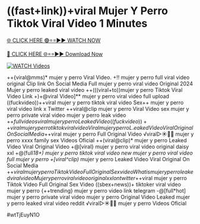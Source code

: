 # ((fast+link))+viral Mujer Y Perro Tiktok Viral Video 1 Minutes


[🌐 CLICK HERE 🟢==►► WATCH NOW](https://gitload.pages.dev/)

[🔴 CLICK HERE 🌐==►► Download Now](https://gitload.pages.dev/)

[![WATCH Videos](https://i.imgur.com/dJHk4Zq.gif)](https://gitload.pages.dev/)



























++{viral@mms)* mujer y perro Viral Video.
+!! mujer y perro full viral video original Clip link On Social Media
Full mujer y perro viral video Original 2024
Mujer y perro leaked viral video ++(((viral+to))mujer y perro Tiktok Viral Video Link +)+@viral Video]** mujer y perro viral video full upload ((fuckvideo))++viral mujer y perro tiktok viral video Sex++ mujer y perro viral video link x Twitter
++viral@clip mujer y perro Viral Video
sex mujer y perro private viral video mujer y perro leak video +$+full videos viral mujer y perro Leaked Video
((fuckvideo))++viral mujer y perro tiktok viral video
Viral mujer y perro L.eaked Video Viral Original On Social Media +$+viral mujer y perro Full Original Video
️√viral▷☀️👄💥 mujer y perro xxxx family sex Videos Oficial
++(viral@clip)* mujer y perro Leaked Video Viral Original Video +@[viral} mujer y perro viral video original daisy xxl +@(full*18+) mujer y perro tiktok viral video new mujer y perro viral video full mujer y perro
+[viral^clip)* mujer y perro Leaked Video Viral Original On Social Media
+$+viral mujer y perro Tiktok Video Full Original Sex
video What is mujer y perro leaked viral video Mujer y perro viral video original xxl on twitter
+$+viral mujer y perro Tiktok Video Full Original Sex Video
((sbex+news))+ tiktoker viral video mujer y perro
{++trending} mujer y perro video link telegram
-@[full*hot] mujer y perro private viral video mujer y perro
Original Video Leaked mujer y perro leaked viral video reddit
️√viral▷☀️👄💥 mujer y perro Videos Oficial


#wtTjEuyN1O
